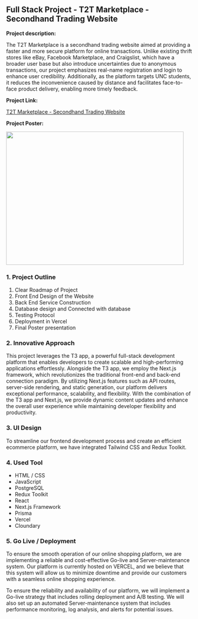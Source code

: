 ## Full Stack Project - T2T Marketplace - Secondhand Trading Website

**Project description:**

The T2T Marketplace is a secondhand trading website aimed at providing a faster and more secure platform for online transactions. Unlike existing thrift stores like eBay, Facebook Marketplace, and Craigslist, which have a broader user base but also introduce uncertainties due to anonymous transactions, our project emphasizes real-name registration and login to enhance user credibility. Additionally, as the platform targets UNC students, it reduces the inconvenience caused by distance and facilitates face-to-face product delivery, enabling more timely feedback.

**Project Link:**

[T2T Marketplace - Secondhand Trading Website](https://t-2t-marketplace.vercel.app/home)

**Project Poster:**

<img src="images/Presentation_T2T_final.png" width="480" height="360"/>

### 1. Project Outline

1. Clear Roadmap of Project
2. Front End Design of the Website
3. Back End Service Construction
4. Database design and Connected with database
5. Testing Protocol
6. Deployment in Vercel
7. Final Poster presentation

### 2. Innovative Approach

This project leverages the T3 app, a powerful full-stack development platform that enables developers to create scalable and high-performing applications effortlessly. Alongside the T3 app, we employ the Next.js framework, which revolutionizes the traditional front-end and back-end connection paradigm. By utilizing Next.js features such as API routes, server-side rendering, and static generation, our platform delivers exceptional performance, scalability, and flexibility. With the combination of the T3 app and Next.js, we provide dynamic content updates and enhance the overall user experience while maintaining developer flexibility and productivity.

### 3. UI Design

To streamline our frontend development process and create an efficient ecommerce platform, we have integrated Tailwind CSS and Redux Toolkit.

### 4. Used Tool

- HTML / CSS
- JavaScript
- PostgreSQL
- Redux Toolkit
- React
- Next.js Framework
- Prisma
- Vercel
- Cloundary

### 5. Go Live / Deployment

To ensure the smooth operation of our online shopping platform, we are implementing a reliable and cost-effective Go-live and Server-maintenance system. Our platform is currently hosted on VERCEL, and we believe that this system will allow us to minimize downtime and provide our customers with a seamless online shopping experience.

To ensure the reliability and availability of our platform, we will implement a Go-live strategy that includes rolling deployment and A/B testing. We will also set up an automated Server-maintenance system that includes performance monitoring, log analysis, and alerts for potential issues.
